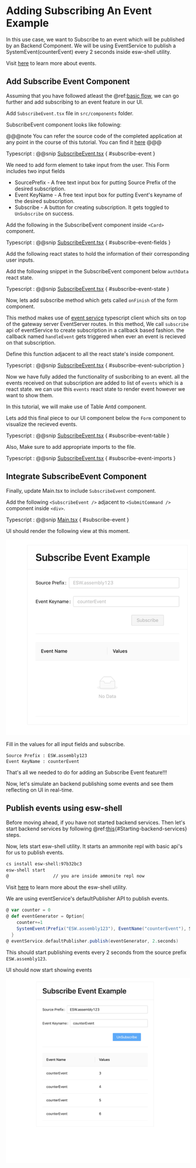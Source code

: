 # Adding Subscribing An Event Example

In this use case, we want to Subscribe to an event which will be published by an Backend Component.
We will be using EventService to publish a SystemEvent(counterEvent) every 2 seconds inside esw-shell utility.

Visit [here](https://tmtsoftware.github.io/csw/$csw-version$/params/events.html) to learn more about events.

## Add Subscribe Event Component

Assuming that you have followed atleast the @ref:[basic flow](./base-flow.md), we can go further and add subscribing to an event feature in our UI.

Add `SubscribeEvent.tsx` file in `src/components` folder.

SubscribeEvent component looks like following:

@@@note
You can refer the source code of the completed application at any point in the course of this tutorial.
You can find it [here](https://github.com/tmtsoftware/esw-gateway-ui-example)
@@@

Typescript
: @@snip [SubscribeEvent.tsx](../../../../src/components/SubscribeEvent.tsx) { #subscribe-event }

We need to add form element to take input from the user.
This Form includes two input fields

* SourcePrefix - A free text input box for putting Source Prefix of the desired subscription.
* Event KeyName - A free text input box for putting Event's keyname of the desired subscription.
* Subscribe - A button for creating subscription. It gets toggled to `UnSubscribe` on success.

Add the following in the SubscribeEvent component inside `<Card>` component.

Typescript
: @@snip [SubscribeEvent.tsx](../../../../src/components/SubscribeEvent.tsx) { #subscribe-event-fields }

Add the following react states to hold the information of their corresponding user inputs.

Add the following snippet in the SubscribeEvent component below `authData` react state.

Typescript
: @@snip [SubscribeEvent.tsx](../../../../src/components/SubscribeEvent.tsx) { #subscribe-event-state }

Now, lets add subscribe method which gets called `onFinish` of the form component.

This method makes use of [event service](https://tmtsoftware.github.io/esw-ts/services/event-service.html) typescript client which sits on top of the gateway server EventServer routes.
In this method, We call `subscribe` api of eventService to create subscription in a callback based fashion. the callback named `handleEvent` gets triggered when ever an event is recieved on that subscription.

Define this function adjacent to all the react state's inside component.

Typescript
: @@snip [SubscribeEvent.tsx](../../../../src/components/SubscribeEvent.tsx) { #subscribe-event-subcription }

Now we have fully added the functionality of susbcribing to an event. all the events received on that subscription are added to list of `events` which is a react state. we can use this `events` react state to render event however we want to show them.

In this tutorial, we will make use of Table Antd component.

Lets add this final piece to our UI component below the `Form` component to visualize the recieved events.

Typescript
: @@snip [SubscribeEvent.tsx](../../../../src/components/SubscribeEvent.tsx) { #subscribe-event-table }

Also, Make sure to add appropriate imports to the file.

Typescript
: @@snip [SubscribeEvent.tsx](../../../../src/components/SubscribeEvent.tsx) { #subscribe-event-imports }

## Integrate SubscribeEvent Component

Finally, update Main.tsx to include `SubscribeEvent` component.

Add the following `<SubscribeEvent />` adjacent to `<SubmitCommand />` component inside `<div>`.

Typescript
: @@snip [Main.tsx](../../../../src/components/Main.tsx) { #subscribe-event }

UI should render the following view at this moment.

![subscribe-event.png](../images/subscribe-event.png)

Fill in the values for all input fields and subscribe.

```text
Source Prefix : ESW.assembly123
Event KeyName : counterEvent
```

That's all we needed to do for adding an Subscribe Event feature!!!

Now, let's simulate an backend publishing some events and see them reflecting on UI in real-time.

## Publish events using esw-shell

Before moving ahead, if you have not started backend services. Then let's start backend services by following @ref:[this](./base-flow.md){#Starting-backend-services} steps.

Now, lets start esw-shell utility. It starts an ammonite repl with basic api's for us to publish events.

```bash
cs install esw-shell:97b32bc3
esw-shell start 
@                 // you are inside ammonite repl now
```

Visit [here](https://tmtsoftware.github.io/esw/$esw-version$/eswshell/esw-shell.html) to learn more about the esw-shell utility.

We are using eventService's defaultPublisher API to publish events.

```scala
@ var counter = 0
@ def eventGenerator = Option{
    counter+=1
    SystemEvent(Prefix("ESW.assembly123"), EventName("counterEvent"), Set(IntKey.make("counter").set(counter)))
  }
@ eventService.defaultPublisher.publish(eventGenerator, 2.seconds)
```

This should start publishing events every 2 seconds from the source prefix `ESW.assembly123`.

UI should now start showing events

![events](../images/events.png)
